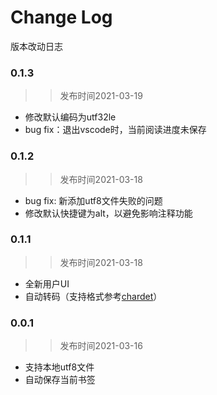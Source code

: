# Change Log
版本改动日志

### 0.1.3
>> 发布时间2021-03-19
- 修改默认编码为utf32le
- bug fix：退出vscode时，当前阅读进度未保存

### 0.1.2
>> 发布时间2021-03-18
- bug fix: 新添加utf8文件失败的问题
- 修改默认快捷键为alt，以避免影响注释功能

### 0.1.1
>> 发布时间2021-03-18
- 全新用户UI
- 自动转码（支持格式参考[chardet](https://www.npmjs.com/package/chardet)）

### 0.0.1
>> 发布时间2021-03-16
- 支持本地utf8文件
- 自动保存当前书签
